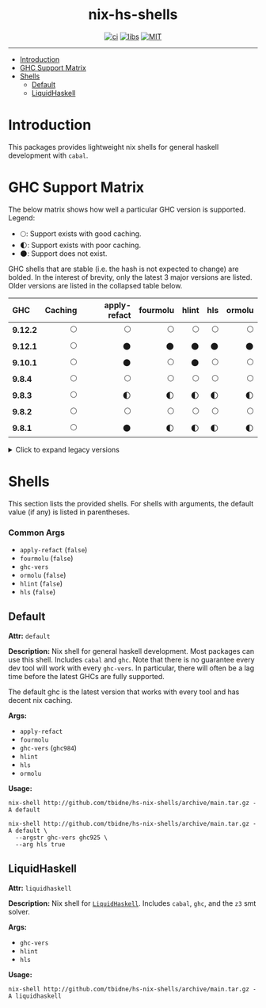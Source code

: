 <div align="center">

# nix-hs-shells

[![ci](http://img.shields.io/github/actions/workflow/status/tbidne/hs-nix-shells/ci.yaml?branch=main&labelColor=2f353c&label=ci)](https://github.com/tbidne/hs-nix-shells/actions/workflows/ci.yaml)
[![libs](http://img.shields.io/github/actions/workflow/status/tbidne/hs-nix-shells/libs.yaml?branch=main&labelColor=2f353c&label=libs)](https://github.com/tbidne/hs-nix-shells/actions/workflows/libs.yaml)
[![MIT](https://img.shields.io/github/license/tbidne/nix-hs-shells?color=blue)](https://opensource.org/licenses/MIT)

</div>

---

- [Introduction](#introduction)
- [GHC Support Matrix](#ghc-support-matrix)
- [Shells](#shells)
  - [Default](#default)
  - [LiquidHaskell](#liquidhaskell)

# Introduction

This packages provides lightweight nix shells for general haskell development with `cabal`.

# GHC Support Matrix

The below matrix shows how well a particular GHC version is supported. Legend:

- 🌕: Support exists with good caching.
- 🌓: Support exists with poor caching.
- 🌑: Support does not exist.

GHC shells that are stable (i.e. the hash is not expected to change) are bolded. In the interest of brevity, only the latest 3 major versions are listed. Older versions are listed in the collapsed table below.

| GHC        | Caching | apply-refact | fourmolu | hlint | hls | ormolu |
|:-----------|--------:|-------------:|---------:|------:|----:|-------:|
| **9.12.2** |      🌕 |           🌕 |       🌕 |    🌕 |  🌕 |     🌕 |
| **9.12.1** |      🌕 |           🌑 |       🌑 |    🌑 |  🌑 |     🌑 |
| **9.10.1** |      🌕 |           🌑 |       🌕 |    🌑 |  🌕 |     🌕 |
| **9.8.4**  |      🌕 |           🌕 |       🌕 |    🌕 |  🌕 |     🌕 |
| **9.8.3**  |      🌕 |           🌓 |       🌓 |    🌓 |  🌓 |     🌓 |
| **9.8.2**  |      🌕 |           🌕 |       🌕 |    🌕 |  🌕 |     🌕 |
| **9.8.1**  |      🌕 |           🌑 |       🌓 |    🌓 |  🌓 |     🌓 |

<details>
<summary>Click to expand legacy versions</summary>

| GHC        | Caching | apply-refact | fourmolu | hlint | hls | ormolu |
|:-----------|--------:|-------------:|---------:|------:|----:|-------:|
| **9.6.6**  |      🌕 |           🌕 |       🌕 |    🌕 |  🌕 |     🌕 |
| **9.6.5**  |      🌕 |           🌕 |       🌕 |    🌕 |  🌕 |     🌕 |
| **9.6.4**  |      🌕 |           🌕 |       🌕 |    🌕 |  🌕 |     🌕 |
| **9.6.3**  |      🌕 |           🌕 |       🌕 |    🌕 |  🌕 |     🌕 |
| **9.6.2**  |      🌕 |           🌕 |       🌕 |    🌕 |  🌕 |     🌕 |
| **9.6.1**  |      🌓 |           🌕 |       🌕 |    🌕 |  🌕 |     🌕 |
| **9.4.8**  |      🌕 |           🌕 |       🌕 |    🌕 |  🌕 |     🌕 |
| **9.4.7**  |      🌕 |           🌕 |       🌕 |    🌕 |  🌕 |     🌕 |
| **9.4.6**  |      🌕 |           🌕 |       🌕 |    🌕 |  🌕 |     🌕 |
| **9.4.5**  |      🌕 |           🌕 |       🌕 |    🌕 |  🌕 |     🌕 |
| **9.4.4**  |      🌓 |           🌕 |       🌕 |    🌕 |  🌕 |     🌕 |
| **9.2.8**  |      🌕 |           🌕 |       🌕 |    🌕 |  🌕 |     🌕 |
| **9.2.7**  |      🌕 |           🌕 |       🌕 |    🌕 |  🌕 |     🌕 |
| **9.2.5**  |      🌕 |           🌕 |       🌕 |    🌕 |  🌕 |     🌕 |
| **9.0.2**  |      🌕 |           🌕 |       🌕 |    🌕 |  🌕 |     🌕 |
| **8.10.7** |      🌕 |           🌕 |       🌕 |    🌕 |  🌕 |     🌕 |

</details>

# Shells

This section lists the provided shells. For shells with arguments, the default value (if any) is listed in parentheses.

### Common Args

* `apply-refact` (`false`)
* `fourmolu` (`false`)
* `ghc-vers`
* `ormolu` (`false`)
* `hlint` (`false`)
* `hls` (`false`)

## Default

**Attr:** `default`

**Description:** Nix shell for general haskell development. Most packages can use this shell. Includes `cabal` and `ghc`. Note that there is no guarantee every dev tool will work with every `ghc-vers`. In particular, there will often be a lag time before the latest GHCs are fully supported.

The default ghc is the latest version that works with every tool and has decent nix caching.

**Args:**

* `apply-refact`
* `fourmolu`
* `ghc-vers` (`ghc984`)
* `hlint`
* `hls`
* `ormolu`

**Usage:**

```
nix-shell http://github.com/tbidne/hs-nix-shells/archive/main.tar.gz -A default

nix-shell http://github.com/tbidne/hs-nix-shells/archive/main.tar.gz -A default \
  --argstr ghc-vers ghc925 \
  --arg hls true
```

## LiquidHaskell

**Attr:** `liquidhaskell`

**Description:** Nix shell for [`LiquidHaskell`](https://github.com/ucsd-progsys/liquidhaskell/). Includes `cabal`, `ghc`, and the `z3` smt solver.

**Args:**

* `ghc-vers`
* `hlint`
* `hls`

**Usage:**

```
nix-shell http://github.com/tbidne/hs-nix-shells/archive/main.tar.gz -A liquidhaskell
```
